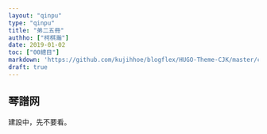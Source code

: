```yaml
---
layout: "qinpu"
type: "qinpu"
title: "弟二五冊"
authho: ["柯棋瀚"]
date: 2019-01-02
toc: ["00總目"]
markdown: 'https://github.com/kujihhoe/blogflex/HUGO-Theme-CJK/master/content/qinpu/00table/25.md'
draft: true
---
```


## 琴譜网

建設中，先不要看。
